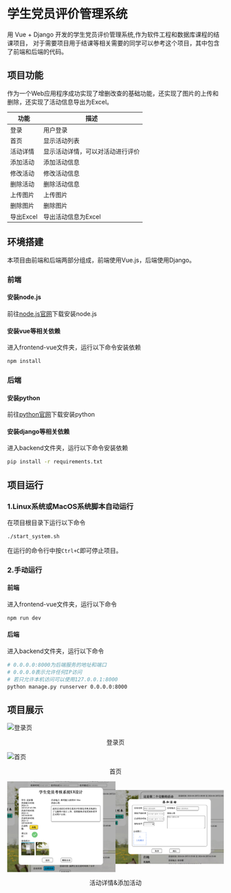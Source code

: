 # 学生党员评价管理系统
用 Vue + Django 开发的学生党员评价管理系统,作为软件工程和数据库课程的结课项目，
对于需要项目用于结课等相关需要的同学可以参考这个项目，其中包含了前端和后端的代码。


## 项目功能

作为一个Web应用程序成功实现了增删改查的基础功能，还实现了图片的上传和删除，还实现了活动信息导出为Excel。

| 功能 | 描述 |
| --- | --- |
| 登录 | 用户登录 |
| 首页 | 显示活动列表 |
| 活动详情 | 显示活动详情，可以对活动进行评价 |
| 添加活动 | 添加活动信息 |
| 修改活动 | 修改活动信息 |
| 删除活动 | 删除活动信息 |
| 上传图片 | 上传图片 |
| 删除图片 | 删除图片 |
| 导出Excel | 导出活动信息为Excel |


## 环境搭建
本项目由前端和后端两部分组成，前端使用Vue.js，后端使用Django。
### 前端

#### 安装node.js
前往[node.js官网](https://nodejs.org/zh-cn/)下载安装node.js

#### 安装vue等相关依赖
进入frontend-vue文件夹，运行以下命令安装依赖
```bash
npm install
```

### 后端

#### 安装python
前往[python官网](https://www.python.org/)下载安装python

#### 安装django等相关依赖
进入backend文件夹，运行以下命令安装依赖
```bash
pip install -r requirements.txt
```

## 项目运行

### 1.Linux系统或MacOS系统脚本自动运行
在项目根目录下运行以下命令
```bash
./start_system.sh
```
在运行的命令行中按`Ctrl+C`即可停止项目。

### 2.手动运行
#### 前端
进入frontend-vue文件夹，运行以下命令
```bash
npm run dev
```

#### 后端
进入backend文件夹，运行以下命令
```bash
# 0.0.0.0:8000为后端服务的地址和端口
# 0.0.0.0表示允许任何IP访问
# 若只允许本机访问可以使用127.0.0.1:8000
python manage.py runserver 0.0.0.0:8000
```

## 项目展示
![登录页](res/imgs/登录页.png)
<p align="center">登录页</p>

![首页](res/imgs/首页.png)
<p align="center">首页</p>

<center class="half" style="display: flex; align-items: center; justify-content: space-around;">
    <img src="res/imgs/活动详情.png" width="50%"/><img src="res/imgs/添加活动.png" width="50%"/>
</center>
    <p align="center">活动详情&添加活动</p>

